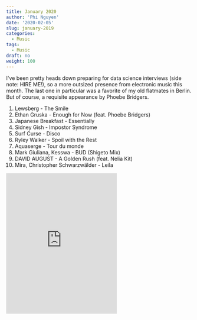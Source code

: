 ```yaml
---
title: January 2020
author: 'Phi Nguyen'
date: '2020-02-05'
slug: january-2019
categories:
  - Music
tags:
  - Music
draft: no
weight: 100
---
```


I've been pretty heads down preparing for data science interviews (side note: HIRE ME!), so a more outsized presence from electronic music this month. The last one in particular was a favorite of my old flatmates in Berlin. But of course, a requisite appearance by Phoebe Bridgers.

1. Lewsberg - The Smile
2. Ethan Gruska - Enough for Now (feat. Phoebe Bridgers)
3. Japanese Breakfast - Essentially
4. Sidney Gish - Impostor Syndrome
5. Surf Curse - Disco
6. Ryley Walker - Spoil with the Rest
7. Aquaserge - Tour du monde
8. Mark Giuliana, Kesswa - BUD (Shigeto Mix)
9. DAVID AUGUST - A Golden Rush (feat. Nelia Kit)
10. Mira, Christopher Schwarzwälder - Leila

<iframe src="https://open.spotify.com/embed/playlist/7vnzNS8E3H57BYLCWSBWvi" width="300" height="380" frameborder="0" allowtransparency="true" allow="encrypted-media"></iframe>
